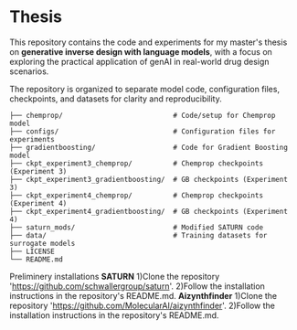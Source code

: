 # Thesis
This repository contains the code and experiments for my master's thesis on **generative inverse design with language models**, with a focus on exploring the practical application of genAI in real-world  drug design scenarios.

The repository is organized to separate model code, configuration files, checkpoints, and datasets for clarity and reproducibility.


```
├── chemprop/                           # Code/setup for Chemprop model
├── configs/                            # Configuration files for experiments
├── gradientboosting/                   # Code for Gradient Boosting model
├── ckpt_experiment3_chemprop/          # Chemprop checkpoints (Experiment 3)
├── ckpt_experiment3_gradientboosting/  # GB checkpoints (Experiment 3)
├── ckpt_experiment4_chemprop/          # Chemprop checkpoints (Experiment 4)
├── ckpt_experiment4_gradientboosting/  # GB checkpoints (Experiment 4)
├── saturn_mods/                        # Modified SATURN code
├── data/                               # Training datasets for surrogate models
├── LICENSE
└── README.md
```

Preliminery installations
**SATURN** 
1)Clone the repository 'https://github.com/schwallergroup/saturn'.
2)Follow the installation instructions in the repository's README.md.
**Aizynthfinder**
1)Clone the repository 'https://github.com/MolecularAI/aizynthfinder'.
2)Follow the installation instructions in the repository's README.md.

